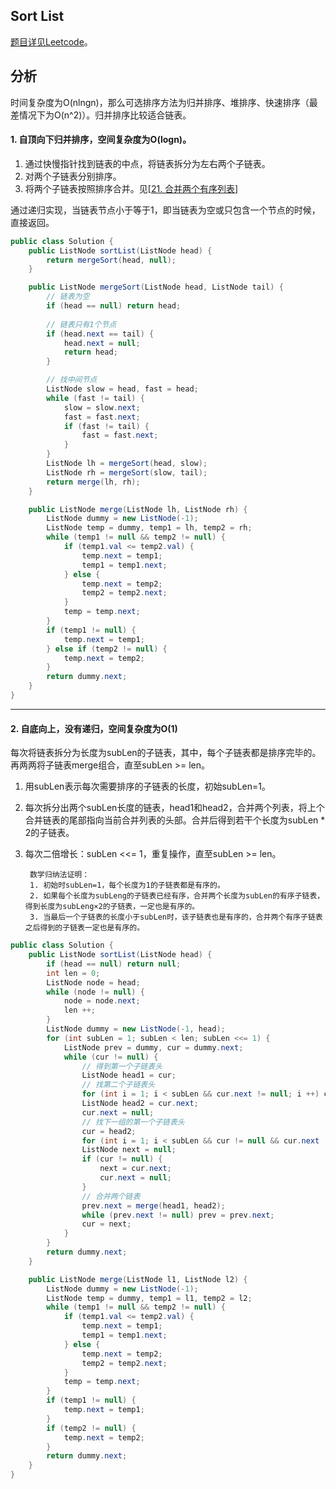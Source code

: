 ## Sort List

[题目详见Leetcode](https://leetcode-cn.com/problems/sort-list/)。

## 分析

时间复杂度为O(nlngn)，那么可选排序方法为归并排序、堆排序、快速排序（最差情况下为O(n^2)）。归并排序比较适合链表。

#### 1. 自顶向下归并排序，空间复杂度为O(logn)。

1. 通过快慢指针找到链表的中点，将链表拆分为左右两个子链表。
2. 对两个子链表分别排序。
3. 将两个子链表按照排序合并。见\[[21. 合并两个有序列表](../../leetcode/21_Merge_Two_Sorted_Lists.md)]

通过递归实现，当链表节点小于等于1，即当链表为空或只包含一个节点的时候，直接返回。

```java
public class Solution {
    public ListNode sortList(ListNode head) {
        return mergeSort(head, null);
    }

    public ListNode mergeSort(ListNode head, ListNode tail) {
        // 链表为空
        if (head == null) return head;
        
        // 链表只有1个节点
        if (head.next == tail) {
            head.next = null;
            return head;
        }

        // 找中间节点
        ListNode slow = head, fast = head;
        while (fast != tail) {
            slow = slow.next;
            fast = fast.next;
            if (fast != tail) {
                fast = fast.next;
            }
        }
        ListNode lh = mergeSort(head, slow);
        ListNode rh = mergeSort(slow, tail);
        return merge(lh, rh);
    }

    public ListNode merge(ListNode lh, ListNode rh) {
        ListNode dummy = new ListNode(-1);
        ListNode temp = dummy, temp1 = lh, temp2 = rh;
        while (temp1 != null && temp2 != null) {
            if (temp1.val <= temp2.val) {
                temp.next = temp1;
                temp1 = temp1.next;
            } else {
                temp.next = temp2;
                temp2 = temp2.next;
            }
            temp = temp.next;
        }
        if (temp1 != null) {
            temp.next = temp1;
        } else if (temp2 != null) {
            temp.next = temp2;
        }
        return dummy.next;
    }
}
```

---

#### 2. 自底向上，没有递归，空间复杂度为O(1)

每次将链表拆分为长度为subLen的子链表，其中，每个子链表都是排序完毕的。再两两将子链表merge组合，直至subLen >= len。

1. 用subLen表示每次需要排序的子链表的长度，初始subLen=1。
2. 每次拆分出两个subLen长度的链表，head1和head2，合并两个列表，将上个合并链表的尾部指向当前合并列表的头部。合并后得到若干个长度为subLen \* 2的子链表。
3. 每次二倍增长：subLen <<= 1，重复操作，直至subLen >= len。

		数学归纳法证明：
		1. 初始时subLen=1，每个长度为1的子链表都是有序的。
		2. 如果每个长度为subLeng的子链表已经有序，合并两个长度为subLen的有序子链表，得到长度为subLeng×2的子链表，一定也是有序的。
		3. 当最后一个子链表的长度小于subLen时，该子链表也是有序的，合并两个有序子链表之后得到的子链表一定也是有序的。

```java
public class Solution {
	public ListNode sortList(ListNode head) {
		if (head == null) return null;
		int len = 0;
		ListNode node = head;
		while (node != null) {
		    node = node.next;
		    len ++;
		}
		ListNode dummy = new ListNode(-1, head);
		for (int subLen = 1; subLen < len; subLen <<= 1) {
		    ListNode prev = dummy, cur = dummy.next;
		    while (cur != null) {
		        // 得到第一个子链表头
		        ListNode head1 = cur;
		        // 找第二个子链表头
		        for (int i = 1; i < subLen && cur.next != null; i ++) cur = cur.next;
		        ListNode head2 = cur.next;
		        cur.next = null;
		        // 找下一组的第一个子链表头
				cur = head2;
				for (int i = 1; i < subLen && cur != null && cur.next != null; i ++) cur = cur.next;
				ListNode next = null;
				if (cur != null) {
				    next = cur.next;
				    cur.next = null;
				}
				// 合并两个链表
				prev.next = merge(head1, head2);
				while (prev.next != null) prev = prev.next;
				cur = next;
			}
		}
		return dummy.next;
	}

	public ListNode merge(ListNode l1, ListNode l2) {
		ListNode dummy = new ListNode(-1);
		ListNode temp = dummy, temp1 = l1, temp2 = l2;
		while (temp1 != null && temp2 != null) {
			if (temp1.val <= temp2.val) {
				temp.next = temp1;
				temp1 = temp1.next;
			} else {
				temp.next = temp2;
				temp2 = temp2.next;
			}
			temp = temp.next;
		}
		if (temp1 != null) {
			temp.next = temp1;
		}
		if (temp2 != null) {
			temp.next = temp2;
		}
		return dummy.next;
	}
}
```

